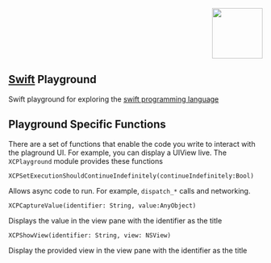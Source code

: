 <img style="float: right" src="http://upload.wikimedia.org/wikipedia/en/4/43/Apple_Swift_Logo.png" width="100px"></img>

<div style="clear: both"></div>

## [Swift](https://developer.apple.com/library/prerelease/ios/documentation/Swift/Conceptual/Swift_Programming_Language) Playground

Swift playground for exploring the [swift programming language](https://developer.apple.com/library/prerelease/ios/documentation/Swift/Conceptual/Swift_Programming_Language)

## Playground Specific Functions

There are a set of functions that enable the code you write to interact with the plaground UI.  For example, you can display a UIView live.  The ```XCPlayground``` module provides these functions

```
XCPSetExecutionShouldContinueIndefinitely(continueIndefinitely:Bool)
```

Allows async code to run.  For example, ```dispatch_*``` calls and networking.

```
XCPCaptureValue(identifier: String, value:AnyObject)
```

Displays the value in the view pane with the identifier as the title

```
XCPShowView(identifier: String, view: NSView)
```

Display the provided view in the view pane with the identifier as the title